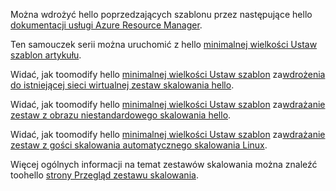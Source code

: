 Można wdrożyć hello poprzedzających szablonu przez następujące hello [dokumentacji usługi Azure Resource Manager](../articles/azure-resource-manager/resource-group-template-deploy.md).

Ten samouczek serii można uruchomić z hello [minimalnej wielkości Ustaw szablon artykułu](../articles/virtual-machine-scale-sets/virtual-machine-scale-sets-mvss-start.md).

Widać, jak toomodify hello [minimalnej wielkości Ustaw szablon](../articles/virtual-machine-scale-sets/virtual-machine-scale-sets-mvss-start.md) za[wdrożenia do istniejącej sieci wirtualnej zestaw skalowania hello](../articles/virtual-machine-scale-sets/virtual-machine-scale-sets-mvss-existing-vnet.md).

Widać, jak toomodify hello [minimalnej wielkości Ustaw szablon](../articles/virtual-machine-scale-sets/virtual-machine-scale-sets-mvss-start.md) za[wdrażanie zestaw z obrazu niestandardowego skalowania hello](../articles/virtual-machine-scale-sets/virtual-machine-scale-sets-mvss-custom-image.md).

Widać, jak toomodify hello [minimalnej wielkości Ustaw szablon](../articles/virtual-machine-scale-sets/virtual-machine-scale-sets-mvss-start.md) za[wdrażanie zestaw z gości skalowania automatycznego skalowania Linux](../articles/virtual-machine-scale-sets/virtual-machine-scale-sets-mvss-guest-based-autoscale-linux.md).

Więcej ogólnych informacji na temat zestawów skalowania można znaleźć toohello [strony Przegląd zestawu skalowania](../articles/virtual-machine-scale-sets/virtual-machine-scale-sets-overview.md).
